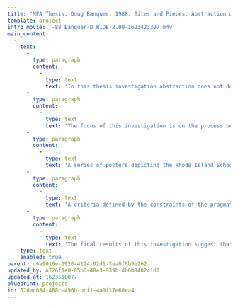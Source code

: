 ```yaml
---
title: 'MFA Thesis: Doug Banquer, 1988: Bites and Pieces: Abstraction within the Design Process'
template: project
intro_movie: '-88_Banquer-D_WIDE-2.00-1623423307.m4v'
main_content:
  -
    text:
      -
        type: paragraph
        content:
          -
            type: text
            text: 'In this thesis investigation abstraction does not describe a style but refers to a process in which new ideas are generated and the designer''s motives ate evaluated. How do we know abstraction is a process and not a label for design? What are the factors associated with abstraction and why is it important that graphic designers know more about it?'
      -
        type: paragraph
        content:
          -
            type: text
            text: 'The focus of this investigation is on the process behind the abstracted form that confronts us, not the form itself. What is discovered from the results of this investigation ate a series of actions leading the designer through an evolving process culminating in a final product.'
      -
        type: paragraph
        content:
          -
            type: text
            text: 'A series of posters depicting the Rhode Island School of Design''s graduate program in graphic design serve as a subject for the study of abstraction in the design process. Analytically, abstraction is used as a method evaluating the individual components of each composition. As a tool, abstraction exposes hidden meaning concealed by a form''s shape and its specific interpretation. Analysis of all abstracted forms and their meaning have been synthesized into a final poster proving to be clear and meaningful.'
      -
        type: paragraph
        content:
          -
            type: text
            text: 'A criteria defined by the constraints of the pragmatic justify the manipulation of form and its application to each composition. Interaction between image and supporting text document the process of abstraction.'
      -
        type: paragraph
        content:
          -
            type: text
            text: 'The final results of this investigation suggest that abstraction is not a code to be deciphered but an experience that awaits the sensitized eye.'
    type: text
    enabled: true
parent: d6a9010e-1920-4124-92d1-3ea0f6b9e262
updated_by: a726f1e0-85b0-48e3-939b-db6b8482c1d0
updated_at: 1623510077
blueprint: projects
id: 52dac084-488c-496b-bcf1-4a9f17e60ea4
---
```

